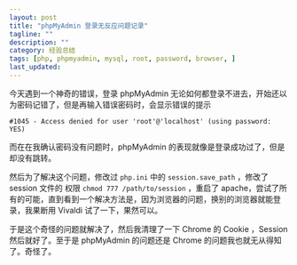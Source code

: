 ```yaml
---
layout: post
title: "phpMyAdmin 登录无反应问题记录"
tagline: ""
description: ""
category: 经验总结
tags: [php, phpmyadmin, mysql, root, password, browser, ]
last_updated:
---
```


今天遇到一个神奇的错误，登录 phpMyAdmin 无论如何都登录不进去，开始还以为密码记错了，但是再输入错误密码时，会显示错误的提示

    #1045 - Access denied for user 'root'@'localhost' (using password: YES)

而在在我确认密码没有问题时，phpMyAdmin 的表现就像是登录成功过了，但是却没有跳转。

然后为了解决这个问题，修改过 `php.ini` 中的 `session.save_path` ，修改了 session 文件的 权限 `chmod 777 /path/to/session` ，重启了 apache，尝试了所有的可能，直到看到一个解决方法是，因为浏览器的问题，换别的浏览器就能登录，我果断用 Vivaldi 试了一下，果然可以。

于是这个奇怪的问题就解决了，然后我清理了一下 Chrome 的 Cookie ，Session 然后就好了。至于是 phpMyAdmin 的问题还是 Chrome 的问题我也就无从得知了。奇怪了。
